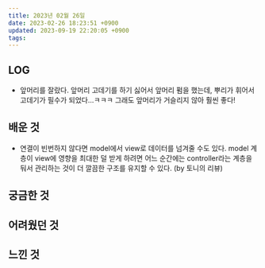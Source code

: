 ```yaml
---
title: 2023년 02월 26일
date: 2023-02-26 18:23:51 +0900
updated: 2023-09-19 22:20:05 +0900
tags: 
---
```

## LOG
- 앞머리를 잘랐다. 앞머리 고데기를 하기 싫어서 앞머리 펌을 했는데, 뿌리가 휘어서 고데기가 필수가 되었다...ㅋㅋㅋ 그래도 앞머리가 거슬리지 않아 훨씬 좋다!

## 배운 것
- 연결이 빈번하지 않다면 model에서 view로 데이터를 넘겨줄 수도 있다. model 계층이 view에 영향을 최대한 덜 받게 하려면 어느 순간에는 controller라는 계층을 둬서 관리하는 것이 더 깔끔한 구조를 유지할 수 있다. (by 토니의 리뷰)

## 궁금한 것

## 어려웠던 것

## 느낀 것

